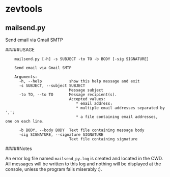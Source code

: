 zevtools
========


## mailsend.py

Send email via Gmail SMTP


#####USAGE

```
    mailsend.py [-h] -s SUBJECT -to TO -b BODY [-sig SIGNATURE]

    Send email via Gmail SMTP

    Arguments:
      -h, --help            show this help message and exit
      -s SUBJECT, --subject SUBJECT
                            Message subject
      -to TO, --to TO       Message recipient(s). 
                            Accepted values: 
                               * email address; 
                               * multiple email addresses separated by ',';
                               * a file containing email addresses, one on each line.

      -b BODY, --body BODY  Text file containing message body
      -sig SIGNATURE, --signature SIGNATURE
                            Text file containing signature

```

#####Notes

An error log file named ```mailsend_py.log``` is created and located in the CWD. 
All messages will be written to this log and nothing will be displayed at the console, unless the program fails miserably :).
